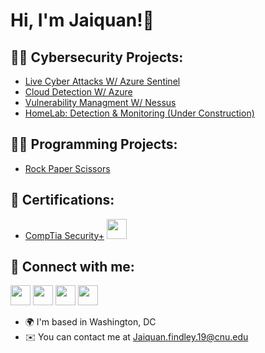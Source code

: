 <h1>Hi, I'm Jaiquan!👋 

<h2>👨‍💻 Cybersecurity Projects:</h2>

- [Live Cyber Attacks W/ Azure Sentinel](https://github.com/Jfindley5/Live-Cyber-Attacks-W-Azure-Sentinel)
- [Cloud Detection W/ Azure](https://github.com/Jfindley5/Cloud-Detection-W-Azure)
- [Vulnerability Managment W/ Nessus](https://github.com/Jfindley5/Vulnerability-Managment-W-Nessus)
- [HomeLab: Detection & Monitoring (Under Construction)](https://github.com/Jfindley5/HomeLab-Detection-Monitoring)

<h2>👨‍💻 Programming Projects:</h2>
  
- [Rock Paper Scissors](https://github.com/Jfindley5/RockPaperScissors)
  
  
<h2>📃 Certifications:</h2>

- [CompTia Security+](https://www.credly.com/badges/ef82497f-545b-46d5-8f60-a5f5ec574675/linked_in_profile) <a href="https://www.credly.com/badges/ef82497f-545b-46d5-8f60-a5f5ec574675/linked_in_profile" target="_blank" rel="noreferrer"><img src="https://images.credly.com/size/680x680/images/74790a75-8451-400a-8536-92d792c5184a/CompTIA_Security_2Bce.png" width="32" height="32" /></a>
  

  


<h2> 🤳 Connect with me:</h2>

<p align="left">
<a href="https://www.linkedin.com/in/jaiquan-findley-1b7809201" target="_blank" rel="noreferrer"><img src="https://raw.githubusercontent.com/danielcranney/readme-generator/main/public/icons/socials/linkedin.svg" width="32" height="32" /></a> <a href="https://medium.com/@jaiquan.findley.19" target="_blank" rel="noreferrer"><img src="https://miro.medium.com/max/800/1*sHhtYhaCe2Uc3IU0IgKwIQ.png" width="32" height="32" /></a> <a href="https://www.instagram.com/jfindley5/" target="_blank" rel="noreferrer"><img src="https://raw.githubusercontent.com/danielcranney/readme-generator/main/public/icons/socials/instagram.svg" width="32" height="32" /></a> <a href="https://twitter.com/JFindl3y" target="_blank" rel="noreferrer"><img src="https://raw.githubusercontent.com/danielcranney/readme-generator/main/public/icons/socials/twitter.svg" width="32" height="32" /></a> </p>
  

  
* 🌍  I'm based in Washington, DC 
* ✉️  You can contact me at [Jaiquan.findley.19@cnu.edu](mailto:Jaiquan.findley.19@cnu.edu)

<!--
**Jfindley5/Jfindley5** is a ✨ _special_ ✨ repository because its `README.md` (this file) appears on your GitHub profile.

Here are some ideas to get you started:

- 🔭 I’m currently working on ...
- 🌱 I’m currently learning ...
- 👯 I’m looking to collaborate on ...
- 🤔 I’m looking for help with ...
- 💬 Ask me about ...
- 📫 How to reach me: ...
- 😄 Pronouns: ...
- ⚡ Fun fact: ...
-->
